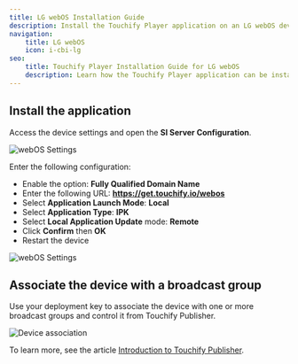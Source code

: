 ```yaml
---
title: LG webOS Installation Guide
description: Install the Touchify Player application on an LG webOS device.
navigation:
    title: LG webOS
    icon: i-cbi-lg
seo:
    title: Touchify Player Installation Guide for LG webOS
    description: Learn how the Touchify Player application can be installed on LG webOS devices
---
```


## Install the application

Access the device settings and open the **SI Server Configuration**.

![webOS Settings](/4-touchify-player/3-installation/b-webos/en-player-webos-ez-setting.webp)

Enter the following configuration:
- Enable the option: **Fully Qualified Domain Name**
- Enter the following URL: **https://get.touchify.io/webos**
- Select **Application Launch Mode**: **Local**
- Select **Application Type**: **IPK**
- Select **Local Application Update** mode: **Remote**
- Click **Confirm** then **OK**
- Restart the device

![webOS Settings](/4-touchify-player/3-installation/b-webos/en-player-webos-si-server-setting.webp)


## Associate the device with a broadcast group

Use your deployment key to associate the device with one or more broadcast groups and control it from Touchify Publisher.

![Device association](/4-touchify-player/3-installation/0-common/en-player-association.webp)

To learn more, see the article [Introduction to Touchify Publisher](../../touchify-publisher/introduction).
